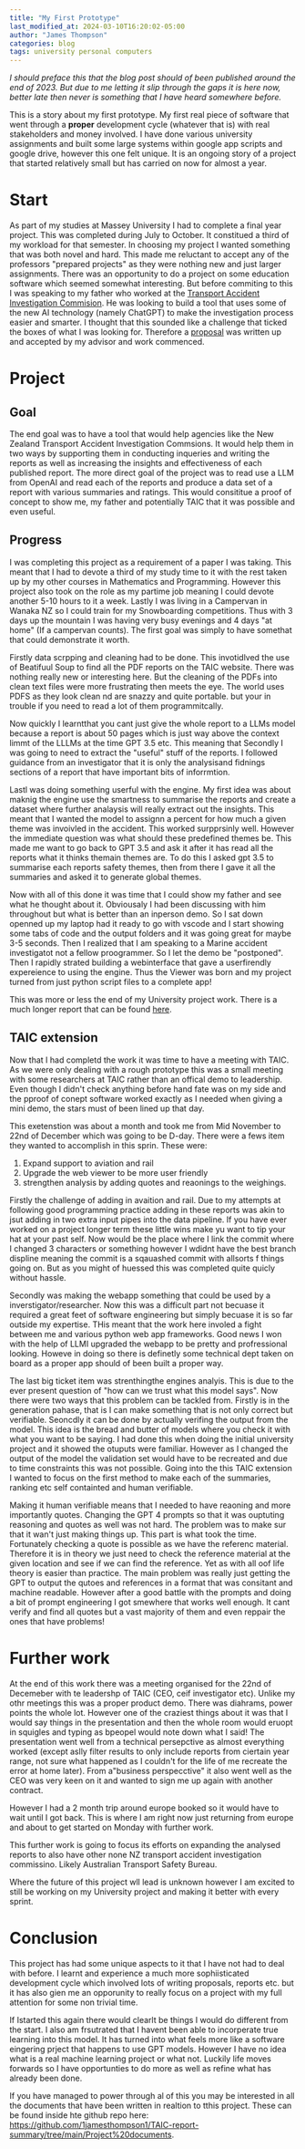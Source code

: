 ```yaml
---
title: "My First Prototype"
last_modified_at: 2024-03-10T16:20:02-05:00
author: "James Thompson"
categories: blog
tags: university personal computers
---
```


*I should preface this that the blog post should of been published around the end of 2023. But due to me letting it slip through the gaps it is here now, better late then never is something that I have heard somewhere before.*

This is a story about my first prototype. My first real piece of software that went through a __proper__ development cycle (whatever that is) with real stakeholders and money involved. I have done various university assignments and built some large systems within google app scripts and google drive, however this one felt unique. It is an ongoing story of a project that started relatively small but has carried on now for almost a year.

# Start

As part of my studies at Massey University I had to complete a final year project. This was completed during July to October. It constitued a third of my workload for that semester. In choosing my project I wanted something that was both novel and hard. This made me reluctant to accept any of the professors "prepared projects" as they were nothing new and just larger assignments. There was an opportunity to do a project on some education software which seemed somewhat interesting. But before commiting to this I was speaking to my father who worked at the [Transport Accident Investigation Commision](https://www.taic.org.nz/). He was looking to build a tool that uses some of the new AI technology (namely ChatGPT) to make the investigation process easier and smarter. I thought that this sounded like a challenge that ticked the boxes of what I was looking for. Therefore a [proposal](https://github.com/1jamesthompson1/TAIC-report-summary/blob/3f74fc8bb91d20d4ce84065a65f3c3ade7613b98/Project%20documents/Uni%20documents/Proposal.pdf) was written up and accepted by my advisor and work commenced.

# Project

## Goal 

The end goal was to have a tool that would help agencies like the New Zealand Transport Accident Investigation Commsions. It would help them in two ways by supporting them in conducting inqueries and writing the reports as well as increasing the insights and effectiveness of each published report. The more direct goal of the project was to read use a LLM from OpenAI and read each of the reports and produce a data set of a report with various summaries and ratings. This would consititue a proof of concept to show me, my father and potentially TAIC that it was possible and even useful.

## Progress

I was completing this project as a requirement of a paper I was taking. This meant that I had to devote a third of my study time to it with the rest taken up by my other courses in Mathematics and Programming. However this project also took on the role as my partime job meaning I could devote another 5-10 hours to it a week. Lastly I was living in a Campervan in Wanaka NZ so I could train for my Snowboarding competitions. Thus with 3 days up the mountain I was having very busy evenings and 4 days "at home" (If a campervan counts). The first goal was simply to have somethat that could demonstrate it worth.

Firstly data scrpping and cleaning had to be done. This invotidlved the use of Beatifuul Soup to find all the PDF reports on the TAIC website. There was nothing really new or interesting here. But the cleaning of the PDFs into clean text files were more frustrating then meets the eye. The world uses PDFS as they look clean nd are snazzy and quite portable. but your in trouble if you need to read a lot of them programmitcally. 

Now quickly I learntthat you cant just give the whole report to a LLMs model because a report is about 50 pages which is just way above the context limmt of the LLLMs at the time GPT 3.5 etc. This meaning that Secondly I was going to need to extract the "useful" stuff of the reports. I followed guidance from an investigator that it is only the analysisand fidnings sections of a report that have important bits of inforrmtion.

Lastl was doing something userful with the engine. My first idea was about maknig the engine use the smartness to summarise the reports and create a dataset where further analaysis will really extract out the insights. This meant that I wanted the model to assignn a percent for how much a given theme was invoivled in the accident. This worked surpprsinly well. However the immediate question was what should these predefined themes be. This made me want to go back to GPT 3.5 and ask it after it has read all the reports what it thinks themain  themes are. To do this I asked gpt 3.5 to summarise each reports safety themes, then from there I gave it all the summaries and asked it to generate global themes.

Now with all of this done it was time that I could show my father and see what he thought about it. Obviousaly I had been discussing with him throughout but what is better than an inperson demo. So I sat down openned up my laptop had it ready to go with vscode and I start showing some tabs of code and the output folders and it was going great for maybe 3-5 seconds. Then I realized that I am speaking to a Marine accident investigatot not a fellow proogrammer. So I let the demo be "postponed". Then I rapidly strated building a webinterface that gave a userfirendly expereience to using the engine. Thus the Viewer was born and my project turned from just python script files to a complete app!

This was more or less the end of my University project work. There is a much longer report that can be found [here](https://github.com/1jamesthompson1/TAIC-report-summary/blob/main/Project%20documents/Uni%20documents/Final%20Report/21011195_159333_Final_Report.pdf).

## TAIC extension

Now that I had completd the work it was time to have a meeting with TAIC. As we were only dealing with a rough prototype this was a small meeting with some researchers at TAIC rather than an offical demo to leadership. Even though I didn't check anything before hand fate was on my side and the pproof of conept software worked exactly as I needed when giving a mini demo, the stars must of been lined up that day.

This exetenstion was about a month and took me from Mid November to 22nd of December which was going to be D-day. There were a fews item they wanted to accomplish in this sprin. These were:

1. Expand support to aviation and rail
2. Upgrade the web viewer to be more user friendly
3. strengthen analysis by adding quotes and reaonings to the weighings.

Firstly the challenge of adding in avaition and rail. Due to my attempts at following good programming practice adding in these reports was akin to jsut adding in two extra input pipes into the data pipeline. If you have ever worked on a project longer term these little wins make yu want to tip your hat at your past self. Now would be the place where I link the commit where I changed 3 characters or something however I wdidnt have the best branch displine meaning the commit is a sqauashed commit with allsorts f things going on. But as you might of huessed this was completed quite quicly without hassle.

Secondly was making the webapp something that could be used by a inverstigator/researcher. Now this was a difficult part not becuase it required a great feet of software engineering but simply becuase it is so far outside my expertise. THis meant that the work here involed a fight between me and various python web app frameworks. Good news I won with the help of LLMI upgraded the webapp to be pretty and profressional looking. Howeve in doing so there is definetly some technical dept taken on board as a proper app should of been built a proper way.

The last big ticket item was strenthingthe engines analyis. This is due to the ever present question of "how can we trust what this model says". Now there were two ways that this problem can be tackled from. Firstly is in the generation pahase, that is I can make something that is not only correct but verifiable. Seoncdly it can be done by actually verifing the output from the model. This idea is the bread and butter of models where you check it with what you want to be saying. I had done this when doing the initial university project and it showed the otuputs were familiar. However as I changed the output of the model the validation set would have to be recreated and due to time constraints this was not possible. Going into the this TAIC extension I wanted to focus on the first method to make each of the summaries, ranking etc self containted and human verifiable.

Making it human verifiable means that I needed to have reaoning and more importantly quotes. Changing the GPT 4 prompts so that it was ouptuting reasoning and quotes as well was not hard. The problem was to make sur that it wan't just making things up. This part is what took the time. Fortunately checking a quote is possible as we have the referenc material. Therefore it is in theory we just need to check the reference material at the given location and see if we can find the reference. Yet as with all oof life theory is easier than practice. The main problem was really just getting the GPT to output the qutoes and references in a format that was consitant and machine readable. However after a good battle with the prompts and doing a bit of prompt engineering I got smewhere that works well enough. It cant verify and find all quotes but a vast majority of them and even reppair the ones that have problems!  

# Further work

At the end of this work there was a meeting organised for the 22nd of Decemeber with te leadershp of TAIC (CEO, ceif investigator etc). Unlike my othr meetings this was a proper product demo. There was diahrams, power points the whole lot. However one of the craziest things about it was that I would say things in the presentation and then the whole room would eruopt in squigles and typing as bpeopel would note down what I said! The presentation went well from a technical persepctive as almost everything worked (except aslly filter results to only include reports from ciertain year range, not sure what happened as I couldn't for the life of me recreate the error at home later). From a"business perspecctive" it also went well as the CEO was very keen on it and wanted to sign me up again with another contract.

However I had a 2 month trip around europe booked so it would have to wait until I got back. This is where I am right now just returning from europe and about to get started on Monday with further work.

This further work is going to focus its efforts on expanding the analysed reports to also have other none NZ transport accident investigation commissino. Likely Australian Transport Safety Bureau.

Where the future of this project wll lead is unknown however I am excited to still be working on my University project and making it better with every sprint.

# Conclusion

This project has had some unique aspects to it that I have not had to deal with before. I learnt and experience a much more sophiisticated development cycle which involved lots of writing proposals, reports etc. but it has also gien me an opporunity to really focus on a project with my full attention for some non trivial time.

If Istarted this again there would clearlt be things I would do different from the start. I also am frsutrated that I havent been able to incorperate true learning into this model. It has turned into what feels more like a software eingering prject that happens to use GPT models. However I have no idea what is a real machine learning project or what not. Luckily life moves forwards so I have opportunties to do more as well as refine what has already been done.

If you have managed to power through al of this you may be interested in all the documents that have been written in realtion to tthis project. These can be found inside hte github repo here: https://github.com/1jamesthompson1/TAIC-report-summary/tree/main/Project%20documents.